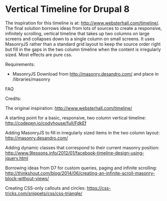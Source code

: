 # Vertical Timeline for Drupal 8

The inspiration for this timeline is at: http://www.websterhall.com/timeline/. The final solution borrows ideas from lots of sources
to create a responsive, infinitely scrolling, vertical timeline that takes up two columns on large screens and collapses down to a
single column on small screens. It uses MasonryJS rather than a standard grid layout to keep the source order right but fill in the
gaps in the two column timeline when the content is irregularly sized. Most effects are pure css.

Requirements:
- MasonryJS
  Download from http://masonry.desandro.com/ and place in /libraries/masonry


FAQ




Credits:

The original inspiration:
http://www.websterhall.com/timeline/

A starting point for a basic, responsive, two column vertical timeline:
http://codepen.io/codyhouse/full/FdkEf

Adding MasonryJS to fill in irregularly sized items in the two column layout:
http://masonry.desandro.com/

Adding dynamic classes that correspond to their current masonry position:
http://www.9lessons.info/2012/01/facebook-timeline-design-using-jquery.html

Borrowing ideas from D7 for custom queries, paging and infinite scrolling:
http://thinkshout.com/blog/2014/06/creating-an-infinite-scroll-masonry-block-without-views/

Creating CSS-only callouts and circles:
https://css-tricks.com/snippets/css/css-triangle/
